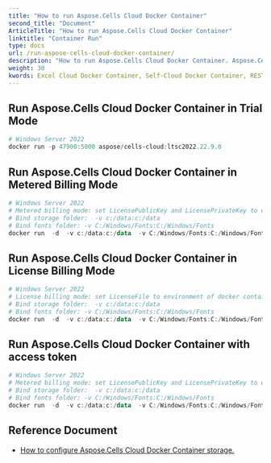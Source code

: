 ```yaml
---
title: "How to run Aspose.Cells Cloud Docker Container"
second_title: "Document"
ArticleTitle: "How to run Aspose.Cells Cloud Docker Container"
linktitle: "Container Run"
type: docs
url: /run-aspose-cells-cloud-docker-container/
description: "How to run Aspose.Cells Cloud Docker Container. Aspose.Cells Cloud Docker Container is a containerized service provided by Aspose that is based on Docker, allowing you to deploy the functionalities of the Aspose.Cells Cloud API in local or private cloud environments without relying on Aspose's public cloud services."
weight: 30
kwords: Excel Cloud Docker Container, Self-Cloud Docker Container, REST Docker Container, Spreadsheet, PDF, CSV, Json, Markdown, Docker Image, Run Docker Container
---
```


## Run Aspose.Cells Cloud Docker Container in Trial Mode

```powershell
# Windows Server 2022
docker run -p 47900:5000 aspose/cells-cloud:ltsc2022.22.9.0

```

## Run Aspose.Cells Cloud Docker Container in Metered Billing Mode

```powershell
# Windows Server 2022
# Metered billing mode: set LicensePublicKey and LicensePrivateKey to environment of docker container
# Bind storage folder:  -v c:/data:c:/data
# Bind fonts folder: -v C:/Windows/Fonts:C:/Windows/Fonts
docker run  -d  -v c:/data:c:/data  -v C:/Windows/Fonts:C:/Windows/Fonts -p 47900:5000  -e LicensePublicKey=yourLicensePublicKey  -e LicensePrivateKey=yourLicensePrivateKey -e storagesCredentialsFilePath=./storageResource.json --name asposecellscloud  aspose/cells-cloud:ltsc2022.25.9.0

```

## Run Aspose.Cells Cloud Docker Container in License Billing Mode

```powershell
# Windows Server 2022
# License billing mode: set LicenseFile to environment of docker container. 
# Bind storage folder:  -v c:/data:c:/data
# Bind fonts folder: -v C:/Windows/Fonts:C:/Windows/Fonts
docker run  -d  -v c:/data:c:/data  -v C:/Windows/Fonts:C:/Windows/Fonts -p 47900:5000  -e LicenseFile=c:/data/aspose.cells.lic  -e storagesCredentialsFilePath=./storageResource.json --name asposecellscloud  aspose/cells-cloud:ltsc2022.25.9.0

```

## Run Aspose.Cells Cloud Docker Container with access token

```powershell
# Windows Server 2022
# Metered billing mode: set LicensePublicKey and LicensePrivateKey to environment of docker container
# Bind storage folder:  -v c:/data:c:/data
# Bind fonts folder: -v C:/Windows/Fonts:C:/Windows/Fonts
docker run  -d  -v c:/data:c:/data  -v C:/Windows/Fonts:C:/Windows/Fonts -p 47900:5000 -e AccessToken=ace8955d11cf82e9189ea349976da6f -e LicensePublicKey=yourLicensePublicKey  -e LicensePrivateKey=yourLicensePrivateKey -e storagesCredentialsFilePath=./storageResource.json --name asposecellscloud  aspose/cells-cloud:ltsc2022.25.9.0

```

## Reference Document

- [How to configure Aspose.Cells Cloud Docker Container storage.](https://docs.aspose.cloud/cells/docker/storage/)
